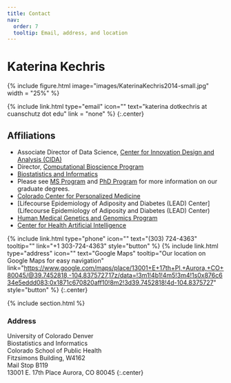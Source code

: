 ```yaml
---
title: Contact
nav:
  order: 7
  tooltip: Email, address, and location
---
```


# Katerina Kechris

{%
  include figure.html
  image="images/KaterinaKechris2014-small.jpg"
  width = "25%"
%}

{%
  include link.html
  type="email"
  icon=""
  text="katerina dotkechris at cuanschutz dot edu"
  link = "none"
%}
{:.center}

## Affiliations 

+ Associate Director of Data Science, [Center for Innovation Design and Analysis (CIDA)](https://coloradosph.cuanschutz.edu/research-and-practice/centers-programs/cida)
+ Director, [Computational Bioscience Program](http://compbio.ucdenver.edu/)
+ [Biostatistics and Informatics](http://www.ucdenver.edu/academics/colleges/PublicHealth/Academics/departments/Biostatistics/Pages/welcome.aspx)
+ Please see [MS Program](http://www.ucdenver.edu/academics/colleges/PublicHealth/Academics/departments/Biostatistics/Academics/Pages/MSBIOS.aspx) and [PhD Program](http://www.ucdenver.edu/academics/colleges/PublicHealth/Academics/departments/Biostatistics/Academics/Pages/PhDBIOS.aspx) for more information on our graduate degrees.
+ [Colorado Center for Personalized Medicine](https://www.cobiobank.org/)
+ [Lifecourse Epidemiology of Adiposity and Diabetes (LEAD) Center](Lifecourse Epidemiology of Adiposity and Diabetes (LEAD) Center)
+ [Human Medical Genetics and Genomics Program](https://www.cuanschutz.edu/graduate-programs/human-medical-genetics-and-genomics/home)
+ [Center for Health Artificial Intelligence](https://medschool.cuanschutz.edu/ai)

{%
  include link.html
  type="phone"
  icon=""
  text="(303) 724-4363"
  tooltip=""
  link="+1 303-724-4363"
  style="button"
%}
{%
  include link.html
  type="address"
  icon=""
  text="Google Maps"
  tooltip="Our location on Google Maps for easy navigation"
  link="https://www.google.com/maps/place/13001+E+17th+Pl,+Aurora,+CO+80045/@39.7452818,-104.8375727,17z/data=!3m1!4b1!4m5!3m4!1s0x876c634e5eddd083:0x1871c670820aff10!8m2!3d39.7452818!4d-104.8375727"
  style="button"
%}
{:.center}

{% include section.html %}

### Address

University of Colorado Denver<br>
Biostatistics and Informatics<br>
Colorado School of Public Health<br>
Fitzsimons Building, W4162<br>
Mail Stop B119<br>
13001 E. 17th Place Aurora, CO 80045
{:.center}

